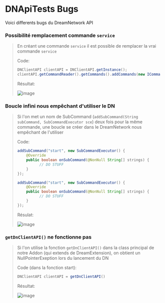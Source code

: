 # DNApiTests Bugs
Voici differents bugs du DreamNetwork API

### Possibilité remplacement commande `service`

> En créant une commande `service` il est possible de remplacer la vrai commande `service`
> 
> Code:
> ```java
> DNClientAPI clientAPI = DNClientAPI.getInstance();
> clientAPI.getCommandReader().getCommands().addCommands(new ICommand("service"));
> ```
> 
> Résultat:
> 
> ![image](https://user-images.githubusercontent.com/48529276/178573353-fb96357c-4251-451f-895c-0e0a2de1b854.png)

### Boucle infini nous empêchant d'utiliser le DN
> Si l'on met un nom de SubCommand (`addSubCommand(String subCommand, SubCommandExecutor sce`) deux fois pour la même commande, une boucle se créer dans le DreamNetwork nous empêchant de l'utiliser
>
> Code:
> ```java
> addSubCommand("start", new SubCommandExecutor() {
>     @Override
>     public boolean onSubCommand(@NonNull String[] strings) {
>           // DO STUFF
>     }
> });
>
> addSubCommand("start", new SubCommandExecutor() {
>     @Override
>     public boolean onSubCommand(@NonNull String[] strings) {
>           // DO STUFF
>     }
> });
> ```
>
> Résulat:
> 
> ![image](https://user-images.githubusercontent.com/48529276/178577723-d2d608a3-2501-4cad-932f-122bb6a90bca.png)

### `getDnClientAPI()` ne fonctionne pas
> Si l'on utilise la fonction `getDnClientAPI()` dans la class principal de notre Addon (qui extends de DreamExtension), on obtient un NullPointerExeption lors du lancement du DN
>
> Code (dans la fonction start):
> ```java
> DNClientAPI clientAPI = getDnClientAPI()
> ```
>
> Résultat:
> 
> ![image](https://user-images.githubusercontent.com/48529276/178592620-3a078066-9e65-4dae-9f6c-a95be40cc275.png)
